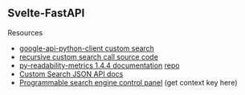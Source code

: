 ## Svelte-FastAPI

Resources

- [google-api-python-client custom search](https://github.com/googleapis/google-api-python-client/blob/main/samples/customsearch/main.py)
- [recursive custom search call source code](https://stackoverflow.com/a/63952603/11386747)
- [py-readability-metrics 1.4.4 documentation](https://py-readability-metrics.readthedocs.io/en/latest/) [repo](https://github.com/cdimascio/py-readability-metrics)
- [Custom Search JSON API docs](https://developers.google.com/custom-search/v1/reference/rest/v1/cse/list)
- [Programmable search engine control panel](https://programmablesearchengine.google.com/controlpanel/) (get context key here)
